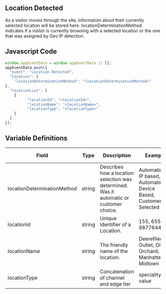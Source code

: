## Location Detected

As a visitor moves through the site, information about their currently selected location will be stored here. locationDeterminationMethod indicates if a visitor is currently browsing with a selected location or the one that was assigned by Geo IP detection.

## Javascript Code
```js
window.appEventData = window.appEventData || [];
appEventData.push({
  "event": "Location Detected",
  "location": {
    "locationDeterminationMethod": "<locationDeterminationMethod>"
},
  "locationList": [
    {
          "locationId": "<locationId>",
          "locationName": "<locationName>",
          "locationType": "<locationType>"
    }
  ]
});
```

## Variable Definitions

|Field|Type|Description|Example|Pattern|Min Length|Max Length|Minimum|Maximum|Multiple Of|
| --- | --- | --- | --- | --- | --- | --- | --- | --- | --- |
|locationDeterminationMethod|string|Describes how a location selection was determined.  Was it automatic or customer choice.|Automatic - IP based, Automatic - Device Based, Customer Selected|||||||
|locationId|string|Unique Identifier of a Location. |155, 65588, 987764448|||||||
|locationName|string|The friendly name of the location.|Deerefiled Outlet, Old Orchard, Manhatten Midtown|||||||
|locationType|string|Concatenation of channel and edge tier|speciality~tier value||||||
